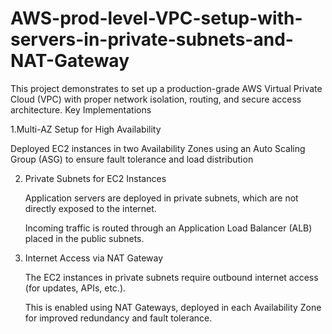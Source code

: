 # AWS-prod-level-VPC-setup-with-servers-in-private-subnets-and-NAT-Gateway
This project demonstrates to set up a production-grade AWS Virtual Private Cloud (VPC) with proper network isolation, routing, and secure access architecture. 
Key Implementations

   1.Multi-AZ Setup for High Availability

   Deployed EC2 instances in two Availability Zones using an Auto Scaling Group (ASG) to ensure fault tolerance and load distribution
    
2. Private Subnets for EC2 Instances
   
    Application servers are deployed in private subnets, which are not directly exposed to the internet.
   
    Incoming traffic is routed through an Application Load Balancer (ALB) placed in the public subnets.
   
3. Internet Access via NAT Gateway
   
    The EC2 instances in private subnets require outbound internet access (for updates, APIs, etc.).
   
    This is enabled using NAT Gateways, deployed in each Availability Zone for improved redundancy and fault tolerance.    

        
    



        

    

